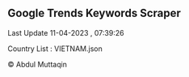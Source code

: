 

## Google Trends Keywords Scraper 
 
Last Update 11-04-2023 , 07:39:26

Country List :
VIETNAM.json



© Abdul Muttaqin 
